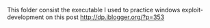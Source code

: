 This folder consist the executable I used to practice windows exploit-development on this post http://dp.iblogger.org/?p=353
